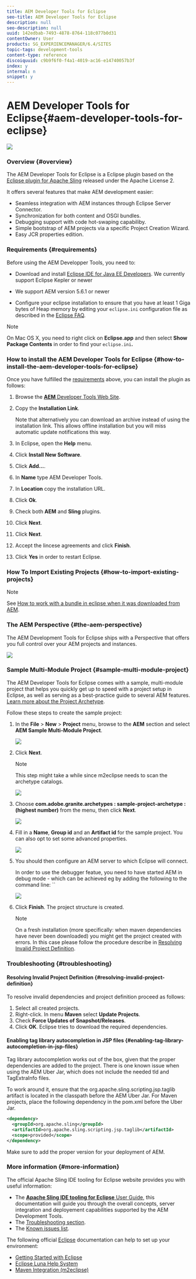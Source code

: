 ```yaml
---
title: AEM Developer Tools for Eclipse
seo-title: AEM Developer Tools for Eclipse
description: null
seo-description: null
uuid: 142edbab-7493-4878-8764-118c077b0d31
contentOwner: User
products: SG_EXPERIENCEMANAGER/6.4/SITES
topic-tags: development-tools
content-type: reference
discoiquuid: c9b9f6f0-f4a1-4019-ac16-e14740057b3f
index: y
internal: n
snippet: y
---
```


# AEM Developer Tools for Eclipse{#aem-developer-tools-for-eclipse}

 ![](assets/chlimage_1-78.png) 

### Overview {#overview}

The AEM Developer Tools for Eclipse is a Eclipse plugin based on the [Eclipse plugin for Apache Sling](https://sling.apache.org/documentation/development/ide-tooling.html) released under the Apache License 2.

It offers several features that make AEM development easier:

* Seamless integration with AEM instances through Eclipse Server Connector.  
* Synchronization for both content and OSGI bundles.
* Debugging support with code hot-swaping capabiliby.  
* Simple bootstrap of AEM projects via a specific Project Creation Wizard.
* Easy JCR properties edition.

### Requirements {#requirements}

Before using the AEM Developper Tools, you need to:

* Download and install [Eclipse IDE for Java EE Developers](http://eclipse.org/downloads/packages/eclipse-ide-java-ee-developers/lunar). We currently support Eclipse Kepler or newer  

* We support AEM version 5.6.1 or newer  
* Configure your eclipse installation to ensure that you have at least 1 Giga bytes of Heap memory by editing your `eclipse.ini` configuration file as described in the [Eclipse FAQ](http://wiki.eclipse.org/FAQ_How_do_I_increase_the_heap_size_available_to_Eclipse%3F).

>[!NOTE]
>
>On Mac OS X, you need to right click on **Eclipse.app** and then select **Show Package Contents** in order to find your `eclipse.ini`**.**

### How to install the AEM Developer Tools for Eclipse {#how-to-install-the-aem-developer-tools-for-eclipse}

Once you have fulfilled the [requirements](#requirements) above, you can install the plugin as follows:

1. Browse the [**AEM** Developer Tools Web Site](http://eclipse.adobe.com/aem/dev-tools/).  

1. Copy the **Installation Link**.

   Note that alternatively you can download an archive instead of using the installation link. This allows offline installation but you will miss automatic update notifications this way.

1. In Eclipse, open the **Help** menu.
1. Click **Install New Software**.
1. Click **Add...**.
1. In **Name** type AEM Developer Tools.
1. In **Location** copy the installation URL.
1. Click **Ok**.
1. Check both **AEM** and **Sling** plugins.
1. Click **Next**.
1. Click **Next**.
1. Accept the lincese agreements and click **Finish**.
1. Click **Yes** in order to restart Eclipse.

### How To Import Existing Projects {#how-to-import-existing-projects}

>[!NOTE]
>
>See [How to work with a bundle in eclipse when it was downloaded from AEM](https://stackoverflow.com/questions/29699726/how-to-work-with-a-bundle-in-eclipse-when-it-was-downloaded-from-aem/29705407#29705407).

### The AEM Perspective {#the-aem-perspective}

The AEM Development Tools for Eclipse ships with a Perspective that offers you full control over your AEM projects and instances.

![](assets/chlimage_1-2.jpeg) 

### Sample Multi-Module Project {#sample-multi-module-project}

The AEM Developer Tools for Eclipse comes with a sample, multi-module project that helps you quickly get up to speed with a project setup in Eclipse, as well as serving as a best-practice guide to several AEM features. [Learn more about the Project Archetype](https://github.com/Adobe-Marketing-Cloud/aem-project-archetype).

Follow these steps to create the sample project:

1. In the **File** &gt; **New** &gt; **Project** menu, browse to the **AEM** section and select **AEM Sample Multi-Module Project**.

   ![](assets/chlimage_1-79.png)

1. Click **Next**.

   >[!NOTE]
   >
   >This step might take a while since m2eclipse needs to scan the archetype catalogs.

   ![](assets/chlimage_1-80.png)

1. Choose **com.adobe.granite.archetypes : sample-project-archetype : (highest number)** from the menu, then click **Next**.

   ![](assets/chlimage_1-81.png)

1. Fill in a **Name**, **Group id** and an **Artifact id** for the sample project. You can also opt to set some advanced properties.

   ![](assets/chlimage_1-82.png)

1. You should then configure an AEM server to which Eclipse will connect.

   In order to use the debugger featue, you need to have started AEM in debug mode - which can be achieved eg by adding the following to the command line: ``

   ![](assets/chlimage_1-83.png)

1. Click **Finish**. The project structure is created.

   >[!NOTE]
   >
   >On a fresh installation (more specifically: when maven dependencies have never been downloaded) you might get the project created with errors. In this case please follow the procedure describe in [Resolving Invalid Project Definition](#resolvinginvalidprojectdefinition).

### Troubleshooting {#troubleshooting}

#### Resolving Invalid Project Definition {#resolving-invalid-project-definition}

To resolve invalid dependencies and project definition proceed as follows:

1. Select all created projects.
1. Right-click. In menu **Maven** select **Update Projects**.
1. Check **Force Updates of Snapshot/Releases**.
1. Click **OK**. Eclipse tries to download the required dependencies.

#### Enabling tag library autocompletion in JSP files {#enabling-tag-library-autocompletion-in-jsp-files}

Tag library autocompletion works out of the box, given that the proper dependencies are added to the project. There is one known issue when using the AEM Uber Jar, which does not include the needed tld and TagExtraInfo files.

To work around it, ensure that the org.apache.sling.scripting.jsp.taglib artifact is located in the classpath before the AEM Uber Jar. For Maven projects, place the following dependency in the pom.xml before the Uber Jar.

```xml
<dependency>
  <groupId>org.apache.sling</groupId>
  <artifactId>org.apache.sling.scripting.jsp.taglib</artifactId>
  <scope>provided</scope>
</dependency>

```

Make sure to add the proper version for your deployment of AEM.

### More information {#more-information}

The official Apache Sling IDE tooling for Eclipse website provides you with useful information:

* The [**Apache Sling IDE tooling for Eclipse** User Guide](https://sling.apache.org/documentation/development/ide-tooling.html), this documentation will guide you through the overall concepts, server integration and deployement capabilities supported by the AEM Development Tools.
* The [Troubleshooting section](https://sling.apache.org/documentation/development/ide-tooling.html#troubleshooting).
* The [Known issues list](https://sling.apache.org/documentation/development/ide-tooling.html#known-issues).

The following official [Eclipse](http://eclipse.org/) documentation can help to set up your environment:

* [Getting Started with Eclipse](http://eclipse.org/users/)
* [Eclipse Luna Help System](http://help.eclipse.org/luna/index.jsp)
* [Maven Integration (m2eclipse)](http://www.eclipse.org/m2e/)

